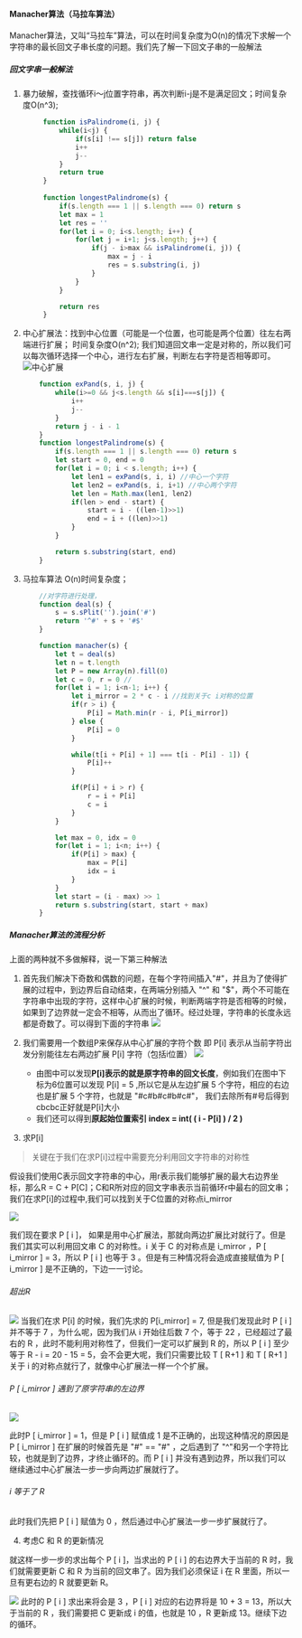 #### Manacher算法（马拉车算法）

Manacher算法，又叫“马拉车”算法，可以在时间复杂度为O(n)的情况下求解一个字符串的最长回文子串长度的问题。我们先了解一下回文子串的一般解法

##### 回文字串一般解法

1. 暴力破解，查找循环i～j位置字符串，再次判断i-j是不是满足回文；时间复杂度O(n^3);
   ```javascriPt
        function isPalindrome(i, j) {
            while(i<j) {
                if(s[i] !== s[j]) return false 
                i++
                j--
            }
            return true
        }
        
        function longestPalindrome(s) {
            if(s.length === 1 || s.length === 0) return s
            let max = 1
            let res = ''
            for(let i = 0; i<s.length; i++) {
                for(let j = i+1; j<s.length; j++) {
                    if(j - i>max && isPalindrome(i, j)) {
                        max = j - i
                        res = s.substring(i, j)
                    }
                }
            }

            return res
        }


   ```
2. 中心扩展法：找到中心位置（可能是一个位置，也可能是两个位置）往左右两端进行扩展； 时间复杂度O(n^2);
   我们知道回文串一定是对称的，所以我们可以每次循环选择一个中心，进行左右扩展，判断左右字符是否相等即可。
   ![中心扩展](/assets/中心扩展.Png)
    ``` javascriPt
        function exPand(s, i, j) {
            while(i>=0 && j<s.length && s[i]===s[j]) {
                i++
                j--
            }
            return j - i - 1
        }
        function longestPalindrome(s) {
            if(s.length === 1 || s.length === 0) return s
            let start = 0, end = 0
            for(let i = 0; i < s.length; i++) {
                let len1 = exPand(s, i, i) //中心一个字符
                let len2 = exPand(s, i, i+1) //中心两个字符
                let len = Math.max(len1, len2)
                if(len > end - start) {
                    start = i - ((len-1)>>1)
                    end = i + ((len)>>1)
                }
            }

            return s.substring(start, end)
        }
    ```
3. 马拉车算法 O(n)时间复杂度；
   
    ```javascriPt
        //对字符进行处理，
        function deal(s) {
            s = s.sPlit('').join('#')
            return '^#' + s + '#$'
        }

        function manacher(s) {
            let t = deal(s)
            let n = t.length
            let P = new Array(n).fill(0)
            let c = 0, r = 0 //
            for(let i = 1; i<n-1; i++) {
                let i_mirror = 2 * c - i //找到关于c i对称的位置
                if(r > i) {
                    P[i] = Math.min(r - i, P[i_mirror])
                } else {
                    P[i] = 0
                }

                while(t[i + P[i] + 1] === t[i - P[i] - 1]) {
                    P[i]++
                }

                if(P[i] + i > r) {
                    r = i + P[i]
                    c = i
                }
            }

            let max = 0, idx = 0
            for(let i = 1; i<n; i++) {
                if(P[i] > max) {
                    max = P[i]
                    idx = i
                }
            }
            let start = (i - max) >> 1
            return s.substring(start, start + max)
        }
    ```
##### Manacher算法的流程分析
上面的两种就不多做解释，说一下第三种解法
1. 首先我们解决下奇数和偶数的问题，在每个字符间插入"#"，并且为了使得扩展的过程中，到边界后自动结束，在两端分别插入 "^" 和 "$"，两个不可能在字符串中出现的字符，这样中心扩展的时候，判断两端字符是否相等的时候，如果到了边界就一定会不相等，从而出了循环。经过处理，字符串的长度永远都是奇数了。可以得到下面的字符串
   ![](/assets/manacher_1.Png)
2. 我们需要用一个数组P来保存从中心扩展的字符个数 即 P[i] 表示从当前字符出发分别能往左右两边扩展 P[i] 字符（包括i位置）
   ![](/assets/manacher_2.Png)

      - 由图中可以发现**P[i]表示的就是原字符串的回文长度**，例如我们在图中下标为6位置可以发现 P[i] = 5 ,所以它是从左边扩展 5 个字符，相应的右边也是扩展 5 个字符，也就是 "#c#b#c#b#c#"， 我们去除所有#号后得到cbcbc正好就是P[i]大小
      - 我们还可以得到**原起始位置索引 index = int( ( i - P[i] ) / 2 )**
3. 求P[i]
   
> 关键在于我们在求P[i]过程中需要充分利用回文字符串的对称性

假设我们使用C表示回文字符串的中心，用r表示我们能够扩展的最大右边界坐标，那么R = C + P[C]；C和R所对应的回文字串表示当前循环r中最右的回文串；我们在求P[i]的过程中,我们可以找到关于C位置的对称点i_mirror

![](/assets/manacher_3.Png)

我们现在要求 P [ i ]， 如果是用中心扩展法，那就向两边扩展比对就行了。但是我们其实可以利用回文串 C 的对称性。i 关于 C 的对称点是 i_mirror ，P [ i_mirror ] = 3，所以 P [ i ] 也等于 3 。但是有三种情况将会造成直接赋值为 P [ i_mirror ] 是不正确的，下边一一讨论。

###### 超出R
   
![](../../assets/manacher_4.Png)
当我们在求 P[i] 的时候，我们先求的 P[i_mirror]  = 7, 但是我们发现此时 P [ i ] 并不等于 7 ，为什么呢，因为我们从 i 开始往后数 7 个，等于 22 ，已经超过了最右的 R ，此时不能利用对称性了，但我们一定可以扩展到 R 的，所以 P [ i ] 至少等于 R - i = 20 - 15 = 5，会不会更大呢，我们只需要比较 T [ R+1 ] 和 T [ R+1 ]关于 i 的对称点就行了，就像中心扩展法一样一个个扩展。


###### P [ i_mirror ] 遇到了原字符串的左边界
![](/assets/manacher_5.Png)

此时P [ i_mirror ] = 1，但是 P [ i ] 赋值成 1 是不正确的，出现这种情况的原因是 P [ i_mirror ] 在扩展的时候首先是 "#" == "#" ，之后遇到了 "^"和另一个字符比较，也就是到了边界，才终止循环的。而 P [ i ] 并没有遇到边界，所以我们可以继续通过中心扩展法一步一步向两边扩展就行了。

###### i 等于了 R
此时我们先把 P [ i ] 赋值为 0 ，然后通过中心扩展法一步一步扩展就行了。

4. 考虑C 和 R 的更新情况

就这样一步一步的求出每个 P [ i ]，当求出的 P [ i ] 的右边界大于当前的 R 时，我们就需要更新 C 和 R 为当前的回文串了。因为我们必须保证 i 在 R 里面，所以一旦有更右边的 R 就要更新 R。

![](/assets/manacher_6.Png)
此时的 P [ i ] 求出来将会是 3 ，P [ i ] 对应的右边界将是 10 + 3 = 13，所以大于当前的 R ，我们需要把 C 更新成 i 的值，也就是 10 ，R 更新成 13。继续下边的循环。





